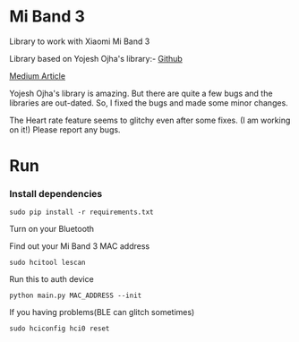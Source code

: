 # Mi Band 3
Library to work with Xiaomi Mi Band 3

Library based on Yojesh Ojha's library:-
[Github](https://github.com/yogeshojha/MiBand3)

[Medium Article](https://medium.com/@yogeshojha/i-hacked-xiaomi-miband-3-and-here-is-how-i-did-it-43d68c272391)

Yojesh Ojha's library is amazing. But there are quite a few bugs and the libraries are out-dated.
So, I fixed the bugs and made some minor changes.

The Heart rate feature seems to glitchy even after some fixes. (I am working on it!)
Please report any bugs.

# Run

### Install dependencies

`sudo pip install -r requirements.txt`

Turn on your Bluetooth

Find out your Mi Band 3 MAC address

```sudo hcitool lescan```

Run this to auth device

```python main.py MAC_ADDRESS --init```

If you having problems(BLE can glitch sometimes)

```sudo hciconfig hci0 reset```
